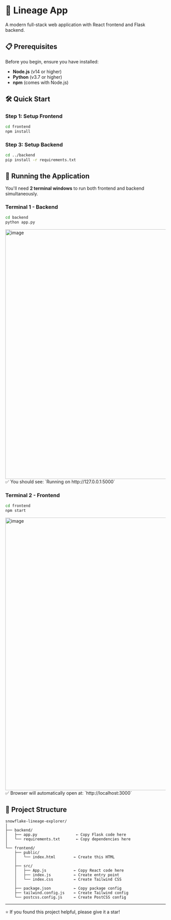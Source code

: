 # 🚀 Lineage App

A modern full-stack web application with React frontend and Flask backend.

## 📋 Prerequisites

Before you begin, ensure you have installed:
- **Node.js** (v14 or higher)
- **Python** (v3.7 or higher)
- **npm** (comes with Node.js)

## 🛠️ Quick Start



### Step 1: Setup Frontend

```bash
cd frontend
npm install
```


### Step 3: Setup Backend

```bash
cd ../backend
pip install -r requirements.txt
```


## 🚀 Running the Application

You'll need **2 terminal windows** to run both frontend and backend simultaneously.

### Terminal 1 - Backend

```bash
cd backend
python app.py
```
<img width="1915" height="781" alt="image" src="https://github.com/user-attachments/assets/3aa58830-430e-4bbb-b308-a19852dfb4dd" />
✅ You should see: `Running on http://127.0.0.1:5000`

### Terminal 2 - Frontend

```bash
cd frontend
npm start
```
<img width="1918" height="853" alt="image" src="https://github.com/user-attachments/assets/cdebad71-a8fa-433b-bf91-5bfad749112c" />
✅ Browser will automatically open at: `http://localhost:3000`

## 📁 Project Structure

```
snowflake-lineage-explorer/
│
├── backend/
│   ├── app.py                 ← Copy Flask code here
│   └── requirements.txt       ← Copy dependencies here
│
└── frontend/
    ├── public/
    │   └── index.html        ← Create this HTML
    │
    ├── src/
    │   ├── App.js            ← Copy React code here
    │   ├── index.js          ← Create entry point
    │   └── index.css         ← Create Tailwind CSS
    │
    ├── package.json          ← Copy package config
    ├── tailwind.config.js    ← Create Tailwind config
    └── postcss.config.js     ← Create PostCSS config
```



---

⭐ If you found this project helpful, please give it a star!

